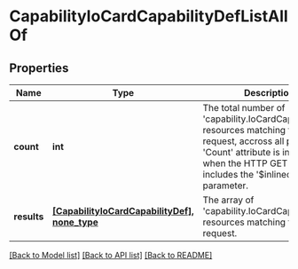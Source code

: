 # CapabilityIoCardCapabilityDefListAllOf

## Properties
Name | Type | Description | Notes
------------ | ------------- | ------------- | -------------
**count** | **int** | The total number of &#39;capability.IoCardCapabilityDef&#39; resources matching the request, accross all pages. The &#39;Count&#39; attribute is included when the HTTP GET request includes the &#39;$inlinecount&#39; parameter. | [optional] 
**results** | [**[CapabilityIoCardCapabilityDef], none_type**](CapabilityIoCardCapabilityDef.md) | The array of &#39;capability.IoCardCapabilityDef&#39; resources matching the request. | [optional] 

[[Back to Model list]](../README.md#documentation-for-models) [[Back to API list]](../README.md#documentation-for-api-endpoints) [[Back to README]](../README.md)


